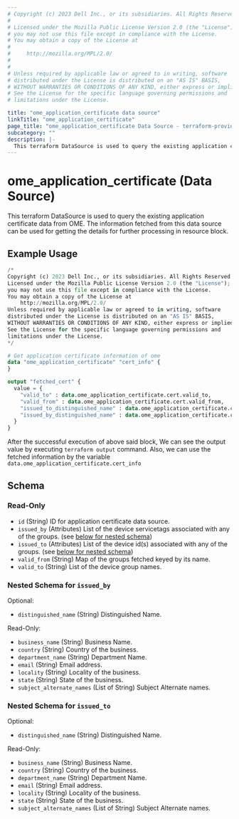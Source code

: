 ```yaml
---
# Copyright (c) 2023 Dell Inc., or its subsidiaries. All Rights Reserved.
# 
# Licensed under the Mozilla Public License Version 2.0 (the "License");
# you may not use this file except in compliance with the License.
# You may obtain a copy of the License at
# 
#     http://mozilla.org/MPL/2.0/
# 
# 
# Unless required by applicable law or agreed to in writing, software
# distributed under the License is distributed on an "AS IS" BASIS,
# WITHOUT WARRANTIES OR CONDITIONS OF ANY KIND, either express or implied.
# See the License for the specific language governing permissions and
# limitations under the License.

title: "ome_application_certificate data source"
linkTitle: "ome_application_certificate"
page_title: "ome_application_certificate Data Source - terraform-provider-ome"
subcategory: ""
description: |-
  This terraform DataSource is used to query the existing application certificate data from OME. The information fetched from this data source can be used for getting the details for further processing in resource block.
---
```


# ome_application_certificate (Data Source)

This terraform DataSource is used to query the existing application certificate data from OME. The information fetched from this data source can be used for getting the details for further processing in resource block.

## Example Usage

```terraform
/*
Copyright (c) 2023 Dell Inc., or its subsidiaries. All Rights Reserved.
Licensed under the Mozilla Public License Version 2.0 (the "License");
you may not use this file except in compliance with the License.
You may obtain a copy of the License at
    http://mozilla.org/MPL/2.0/
Unless required by applicable law or agreed to in writing, software
distributed under the License is distributed on an "AS IS" BASIS,
WITHOUT WARRANTIES OR CONDITIONS OF ANY KIND, either express or implied.
See the License for the specific language governing permissions and
limitations under the License.
*/

# Get application certificate information of ome
data "ome_application_certificate" "cert_info" {
}

output "fetched_cert" {
  value = {
    "valid_to" : data.ome_application_certificate.cert.valid_to,
    "valid_from" : data.ome_application_certificate.cert.valid_from,
    "issued_to_distinguished_name" : data.ome_application_certificate.cert.issued_to.distinguished_name,
    "issued_by_distinguished_name" : data.ome_application_certificate.cert.issued_by.distinguished_name
  }
}
```

After the successful execution of above said block, We can see the output value by executing `terraform output` command.
Also, we can use the fetched information by the variable `data.ome_application_certificate.cert_info`

<!-- schema generated by tfplugindocs -->
## Schema

### Read-Only

- `id` (String) ID for application certificate data source.
- `issued_by` (Attributes) List of the device servicetags associated with any of the groups. (see [below for nested schema](#nestedatt--issued_by))
- `issued_to` (Attributes) List of the device id(s) associated with any of the groups. (see [below for nested schema](#nestedatt--issued_to))
- `valid_from` (String) Map of the groups fetched keyed by its name.
- `valid_to` (String) List of the device group names.

<a id="nestedatt--issued_by"></a>
### Nested Schema for `issued_by`

Optional:

- `distinguished_name` (String) Distinguished Name.

Read-Only:

- `business_name` (String) Business Name.
- `country` (String) Country of the business.
- `department_name` (String) Department Name.
- `email` (String) Email address.
- `locality` (String) Locality of the business.
- `state` (String) State of the business.
- `subject_alternate_names` (List of String) Subject Alternate names.


<a id="nestedatt--issued_to"></a>
### Nested Schema for `issued_to`

Optional:

- `distinguished_name` (String) Distinguished Name.

Read-Only:

- `business_name` (String) Business Name.
- `country` (String) Country of the business.
- `department_name` (String) Department Name.
- `email` (String) Email address.
- `locality` (String) Locality of the business.
- `state` (String) State of the business.
- `subject_alternate_names` (List of String) Subject Alternate names.
